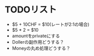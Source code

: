 # TODOリスト

* $5 + 10CHF = $10(レートが2:1の場合)
* $5 * 2 = $10
* amountをprivateにする
* Dollerの副作用どうする？
* Moneyの丸め処理どうする？